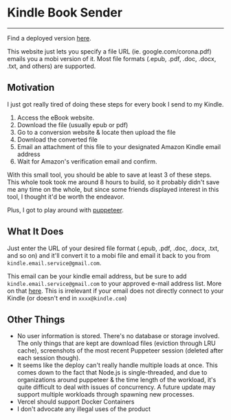 # Kindle Book Sender
---

Find a deployed version [here](https://linkkindle.herokuapp.com/). 

This website just lets you specify a file URL (ie. google.com/corona.pdf) emails you a mobi version of it. Most file formats (.epub, .pdf, .doc, .docx, .txt, and others) are supported.

## Motivation
I just got really tired of doing these steps for every book I send to my Kindle.
1. Access the eBook website.
2. Download the file (usually epub or pdf)
3. Go to a conversion website & locate then upload the file
4. Download the converted file
5. Email an attachment of this file to your designated Amazon Kindle email address
6. Wait for Amazon's verification email and confirm.

With this small tool, you should be able to save at least 3 of these steps. This whole took took me around 8 hours to build, so it probably didn't save me any time on the whole, but since some friends displayed interest in this tool, I thought it'd be worth the endeavor. 

Plus, I got to play around with [puppeteer](https://github.com/puppeteer/puppeteer).

## What It Does

Just enter the URL of your desired file format (.epub, .pdf, .doc, .docx, .txt, and so on) and it'll convert it to a mobi file and email it back to you from `kindle.email.service@gmail.com`.

This email can be your kindle email address, but be sure to add `kindle.email.service@gmail.com` to your approved e-mail address list. More on that [here](https://www.amazon.com/gp/help/customer/display.html?nodeId=GX9XLEVV8G4DB28H). This is irrelevant if your email does not directly connect to your Kindle (or doesn't end in `xxxx@kindle.com`)

## Other Things
- No user information is stored. There's no database or storage involved. The only things that are kept are download files (eviction through LRU cache), screenshots of the most recent Puppeteer session (deleted after each session though). 
- It seems like the deploy can't really handle multiple loads at once. This comes down to the fact that Node.js is single-threaded, and due to organizations around puppeteer & the time length of the workload, it's quite difficult to deal with issues of concurrency. A future update may support multiple workloads through spawning new processes.
- Vercel should support Docker Containers
- I don't advocate any illegal uses of the product

